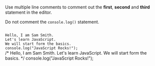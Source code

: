 Use multiple line comments to
comment out the
**first**,
**second**
and
**third**
statement in the editor.

Do not comment
the `console.log()` statement.

<codeblock language="javascript" type="exercise" testMode="fixedInput">
<code>
Hello, I am Sam Smith.
Let's learn JavaScript.
We will start form the basics.
console.log("JavaScript Rocks!");
</code>

<solution>
/*
Hello, I am Sam Smith.
Let's learn JavaScript.
We will start form the basics.
*/
console.log("JavaScript Rocks!");
</solution>
</codeblock>